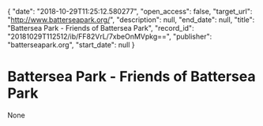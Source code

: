 {
  "date": "2018-10-29T11:25:12.580277", 
  "open_access": false, 
  "target_url": "http://www.batterseapark.org/", 
  "description": null, 
  "end_date": null, 
  "title": "Battersea Park - Friends of Battersea Park", 
  "record_id": "20181029T112512/ib/FF82VrL/7xbeOnMVpkg==", 
  "publisher": "batterseapark.org", 
  "start_date": null
}

# Battersea Park - Friends of Battersea Park

None